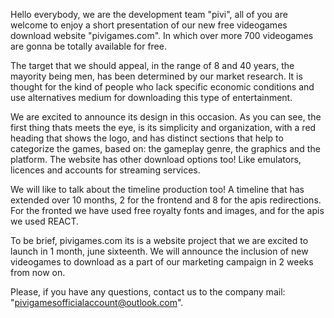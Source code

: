 Hello everybody, we are the development team "pivi", all of you are welcome to enjoy a short presentation of our new free videogames download website "pivigames.com". In which over more 700 videogames are gonna be totally available for free. 

The target that we should appeal, in the range of 8 and 40 years, the mayority being men, has been determined by our market research. It is thought for the kind of people who lack specific economic conditions and use alternatives medium for downloading this type of entertainment. 

We are excited to announce its design in this occasion. As you can see, the first thing thats meets the eye, is its simplicity and organization, with a red heading that shows the logo, and has distinct sections that help to categorize the games, based on: the gameplay genre, the graphics and the platform. The website has other download options too! Like emulators, licences and accounts for streaming services.

We will like to talk about the timeline production too! A timeline that has extended over 10 months, 2 for the frontend and 8 for the apis redirections. For the fronted we have used free royalty fonts and images, and for the apis we used REACT.

To be brief, pivigames.com its is a website project that we are excited to launch in 1 month, june sixteenth. We will announce the inclusion of new videogames to download as a part of our marketing campaign in 2 weeks from now on.

Please, if you have any questions, contact us to the company mail: "pivigamesofficialaccount@outlook.com".

